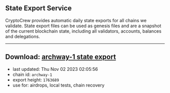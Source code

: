 ## State Export Service
CryptoCrew provides automatic daily state exports for all chains we validate. State export files can be used as genesis files and are a snapshot of the current blockchain state, including all validators, accounts, balances and delegations.

---
**Download: [archway-1 state export](https://dl.ccvalidators.com/SERVICE/archway/archway-1_export_1763689.json)**
---

- last updated: Thu Nov 02 2023 02:05:56
- chain id: `archway-1`
- export height: `1763689`
- use for: airdrops, local tests, chain recovery
